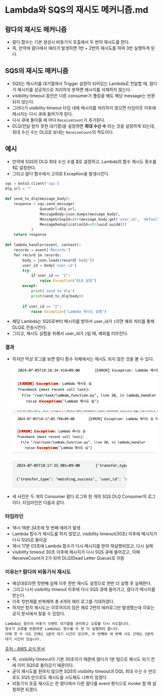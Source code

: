 # Lambda와 SQS의 재시도 메커니즘.md

## 람다의 재시도 메커니즘
- 람다 함수는 기본 생성시 비동기식 호출에서 두 번의 재시도를 한다.
- 즉, 만약에 람다에서 에러가 발생하면 1번 + 2번의 재시도를 하여 3번 실행하게 된다.

## SQS의 재시도 메커니즘
- SQS는 메시지를 대기열에서 Trigger 설정이 되어있는 Lambda로 전달할 때, 람다가 메시지를 성공적으로 처리하지 못하면 메시지를 삭제하지 않는다.
- visibility timeout 동안은 다른 consumer가 폴링을 해도 해당 message는 반환되지 않는다.
- 그러다가 visibility timeout 타임 내에 메시지를 처리하지 않으면 타임아웃 이후에 메시지는 다시 큐에 들어가게 된다.
- 다시 큐에 돌아올 때 마다 `ReceiveCount`가 추가된다.
- DLQ(전달 받지 못한 대기열)을 설정하면 **최대 수신 수** 라는 것을 설정하게 되는데, 최대 수신 수는 DLQ로 보내는 `ReceiveCount`의 척도이다.

## 예시
- 만약에 SQS의 DLQ 최대 수신 수를 **2**로 설정하고, Lambda의 함수 재시도 횟수를 **1**로 설정한다.
- 그리고 람다 함수에서 고의로 Exception을 발생시킨다.

```python
sqs = boto3.client('sqs')
dlq_url = ""

def send_to_dlq(message_body):
    response = sqs.send_message(
                QueueUrl=dlq_url,
                MessageBody=json.dumps(message_body),
                MessageGroupId=str(message_body.get('user_id', 'default')),
                MessageDeduplicationId=str(uuid.uuid4())
            )
    return response

def lambda_handler(event, context):
    records = event['Records']
    for record in records:
        body = json.loads(record['body'])
        user_id = body['user_id']
        try:
            if user_id == "1":
                raise Exception("DLQ 실험")
        except:
            print('send to dlq')
            print(send_to_dlq(body))
            
        if user_id == "2":
            raise Exception("Lambda 재시도 실행")
```

- 해당 Lambda는 SQS로부터 메시지를 받아서 user_id가 `1`이면 예외 처리를 통해 DLQ로 전송시킨다.
- 그리고, 재시도 실험을 위해서 user_id가 `2`일 때, 예외를 터뜨린다.

### 결과

- 하지만 막상 로그를 보면 람다 함수 자체에서는 재시도 되지 않은 것을 볼 수 있다.

    ![alt text](image/1/image.png)

    ![alt text](image/1/image-1.png)

    ![alt text](image/1/image-2.png)

- 세 사진은 두 개의 Consumer 람다 로그와 한 개의 SQS DLQ Consumer의 로그이다. 타임라인은 다음과 같다.

### 타임라인

- 18시 16분 34초에 첫 번째 에러가 발생
- Lambda 함수가 재시도를 하지 않았고, visibility timeout(30초) 이후에 메시지가 다시 SQS로 돌아감
- 18시 17분 03초에 Lambda 함수가 다시 메시지를 받아 재실행되었고, 다시 실패
- visibility timeout 30초 이후에 메시지가 다시 SQS 큐에 들어갔고, 이때 ReceiveCount가 2가 되어 DLQ(Dead Letter Queue)로 이동

### 이유는? 람다의 비동기식 재시도
- 예상대로라면 첫번째 실패 이후 한번 재시도 설정으로 한번 더 실행 후 실패한다.
- 그리고 나서 visibility timeout 이후에 다시 SQS 큐에 들어가고, 람다가 메시지를 받는다.
- 이후 첫번재를 반복해여 총 4개의 에러 로그를 기대하였다.
- 하지만 정작 재시도는 이루어지지 않은 채로 2번의 에러로그만 발생했는데 이유는 공식 문서에서 찾을 수 있었다.

```
Lambda는 함수의 비동기 이벤트 대기열을 관리하고 오류를 다시 시도합니다.
함수가 오류를 반환하면 Lambda는 함수를 두 번 더 실행하려 합니다.
이때 첫 두 시도 간에는 1분의 대기 시간이 있으며, 두 번째와 세 번째 시도 간에는 2분의 대기 시간이 있습니다.
```
[출처 -  AWS 공식 문서](https://docs.aws.amazon.com/ko_kr/lambda/latest/dg/invocation-async.html)

- 즉, visibility timeout이 기본 30초이기 때문에 람다가 1분 텀으로 재시도 되기 전에 이미 SQS로 돌아갔기 때문이다.
- 굳이 재시도를 원하지 않으면 SQS의 visibility timeout과 DQL 최대 수신 수 만으로도 SQS 만으로도 재시도를 시도해도 나쁘지 않겠다.
- 비동기식 호출 재시도는 한 람다에서 다른 람다를 event 형식으로 invoke 할 때 설정하면 되겠다.
